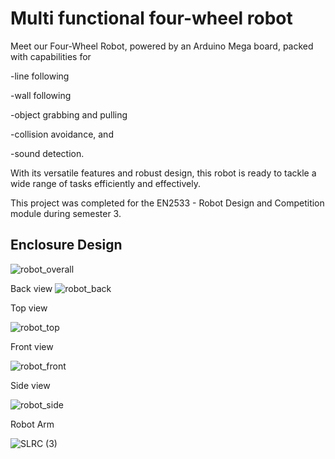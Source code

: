 # Multi functional four-wheel robot

Meet our Four-Wheel Robot, powered by an Arduino Mega board, packed with capabilities for 

-line following

-wall following

 -object grabbing and pulling

 -collision avoidance, and 

-sound detection. 

With its versatile features and robust design, this robot is ready to tackle a wide range of tasks efficiently and effectively. 

This project was completed for the EN2533 - Robot Design and Competition module during semester 3.

## Enclosure Design


![robot_overall](https://github.com/TharushiNishelka/Multi-functional-four-wheel-robot-/assets/172804211/1efe2f3e-ad19-412d-84fe-de0b8e7b0024)

Back view
![robot_back](https://github.com/TharushiNishelka/Multi-functional-four-wheel-robot-/assets/172804211/bb1fb4a0-3e98-444d-b0fc-6bd57373a781)

Top view

![robot_top](https://github.com/TharushiNishelka/Multi-functional-four-wheel-robot-/assets/172804211/0b030be0-f57c-447a-8bc9-834b4766187e)

Front view

![robot_front](https://github.com/TharushiNishelka/Multi-functional-four-wheel-robot-/assets/172804211/6137804b-9699-4173-a2ba-34c207fc13b3)

Side view

![robot_side ](https://github.com/TharushiNishelka/Multi-functional-four-wheel-robot-/assets/172804211/6283ce92-4322-4636-9ff1-41964ca83a8e)

Robot Arm

![SLRC (3)](https://github.com/TharushiNishelka/Multi-functional-four-wheel-robot-/assets/172804211/db5c2b17-a9e6-4450-8470-6d195433bca0)
